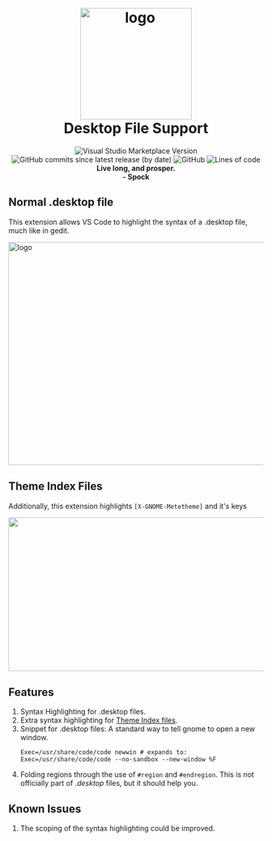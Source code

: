 <h1 align="center">
  <br>
    <img src="https://raw.githubusercontent.com/nico-castell/desktop-file-support/main/assets/extension_icon.png" width="220" height="220" alt="logo">
  <br>
  Desktop File Support
</h1>

<p align="center">
  <img alt="Visual Studio Marketplace Version" src="https://img.shields.io/visual-studio-marketplace/v/nico-castell.linux-desktop-file?color=yellow&label=Version&style=flat-square">
  <img alt="GitHub commits since latest release (by date)" src="https://img.shields.io/github/commits-since/nico-castell/desktop-file-support/latest?color=yellow&label=Commits%20since%20last%20release&style=flat-square">
  <img alt="GitHub" src="https://img.shields.io/github/license/nico-castell/desktop-file-support?color=yellow&label=License&style=flat-square">
  <img alt="Lines of code" src="https://img.shields.io/tokei/lines/github/nico-castell/desktop-file-support?color=yellow&label=Lines%20of%20code&style=flat-square">
  <br><b>Live long, and prosper.<br>- Spock</b>
</p>

## Normal .desktop file
This extension allows VS Code to highlight the syntax of a .desktop file, much like in gedit.

<!-- <img width="625" height="440" src="assets/code-screenshot.png" alt="logo"> -->
<img width="625" height="440" src="https://raw.githubusercontent.com/nico-castell/desktop-file-support/main/assets/code-screenshot.png" alt="logo">

## Theme Index Files
Additionally, this extension highlights `[X-GNOME-Metetheme]` and it's keys

<!-- <img width="625" height="303" src="assets/theme-screenshot.png"> -->
<img width="625" height="303" src="https://raw.githubusercontent.com/nico-castell/desktop-file-support/main/assets/theme-screenshot.png">
<!-- This GNOME theme is found at: https://www.gnome-look.org/p/1253385/ -->

##  Features
1. Syntax Highlighting for .desktop files.
2. Extra syntax highlighting for [Theme Index files](https://people.gnome.org/~shaunm/admin-guide/themes-17.html).
3. Snippet for .desktop files: A standard way to tell gnome to open a new window.
    ```
    Exec=/usr/share/code/code newwin # expands to:
    Exec=/usr/share/code/code --no-sandbox --new-window %F
    ```
4. Folding regions through the use of `#region` and `#endregion`. This is not officially part of *.desktop* files, but it should help you.

##  Known Issues
1. The scoping of the syntax highlighting could be improved.
